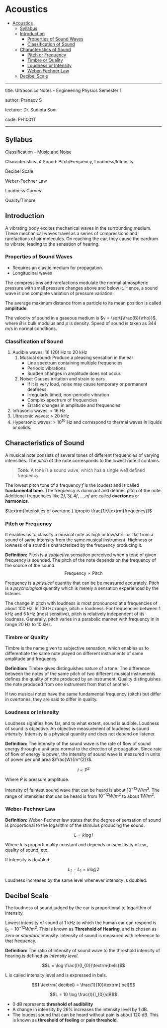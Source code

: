 # Acoustics

<!--toc:start-->
- [Acoustics](#acoustics)
  - [Syllabus](#syllabus)
  - [Introduction](#introduction)
    - [Properties of Sound Waves](#properties-of-sound-waves)
    - [Classification of Sound](#classification-of-sound)
  - [Characteristics of Sound](#characteristics-of-sound)
    - [Pitch or Frequency](#pitch-or-frequency)
    - [Timbre or Quality](#timbre-or-quality)
    - [Loudness or Intensity](#loudness-or-intensity)
    - [Weber-Fechner Law](#weber-fechner-law)
  - [Decibel Scale](#decibel-scale)
<!--toc:end-->

---

title: Ultrasonics Notes - Engineering Physics Semester 1

author: Pranaov S

lecturer: Dr. Sudipta Som

code: PH1001T

---

## Syllabus

Classification - Music and Noise

Characteristics of Sound: Pitch/Frequency, Loudness/Intensity

Decibel Scale

Weber-Fechner Law

Loudness Curves

Quality/Timbre

## Introduction

A vibrating body excites mechanical waves in the surrounding medium.
These mechanical waves travel as a series of compressions and rarefactions of air molecules.
On reaching the ear, they cause the eardrum to vibrate, leading to the sensation of hearing.

### Properties of Sound Waves

- Requires an elastic medium for propagation.
- Longitudinal waves

The compressions and rarefactions modulate the normal atmospheric pressure with small pressure changes above and below it.
Hence, a sound wave is one complete variation of pressure variation.

The average maximum distance from a particle to its mean position is called __amplitude__.

The velocity of sound in a gaseous medium is $v = \sqrt{\frac{B}{\rho}}$, where $B$ is bulk modulus and $\rho$ is density.
Speed of sound is taken as 344 m/s in normal conditions.

### Classification of Sound

1. Audible waves: 16 (20) Hz to 20 kHz
    1. Musical sound: Produce a pleasing sensation in the ear
        - Line spectrum containing multiple frequencies
        - Periodic vibrations
        - Sudden changes in amplitude does not occur.
    2. Noise: Causes irritation and strain to ears
        - If it is very loud, noise may cause temporary or permanent deafness.
        - Irregularly timed, non-periodic vibration
        - Complex spectrum of frequencies
        - Erratic changes in amplitude and frequencies
2. Infrasonic waves: < 16 Hz
3. Ultrasonic waves: > 20 kHz
4. Hypersonic waves: > $10^{10}$ Hz and correspond to thermal waves in liquids or solids.

## Characteristics of Sound

A musical note consists of several tones of different frequencies of varying intensities.
The _pitch_ of the note corresponds to the lowest note it contains.

> __Tone:__ A tone is a sound wave, which has a single well defined frequency

The lowest pitch tone of a frequency $f$ is the loudest and is called __fundamental tone__.
The frequency is dominant and defines pitch of the note.
Additional frequencies like $2f, 3f, 4f, \dots, nf$ are called __overtones__ or __harmonics__.

$\textrm{Intensities of overtone } \propto \frac{1}{\textrm{frequency}}$

### Pitch or Frequency

It enables us to classify a musical note as high or low/shrill or flat from a sound of same intensity from the same musical instrument.
Highness or lowness of a sound is characterized by the frequency producing it.

__Definition:__
Pitch is a _subjective_ sensation perceived when a tone of given frequency is sounded.
The pitch of the note depends on the frequency of the source of the sound.
$$\textrm{Frequency} \propto \textrm{Pitch}$$

Frequency is a _physical_ quantity that can be be measured accurately.
Pitch is a _psychological_ quantity which is merely a sensation experienced by the listener.

The change in pitch with loudness is most pronounced at a frequencies of about 100 Hz.
In 100 Hz range, pitch $\propto$ loudness.
For frequencies between 1 kHz and 5 kHz (most sensitive), pitch is relatively independent of its loudness.
Generally, pitch varies in a parabolic manner with frequency in in range 20 Hz to 10 kHz.

### Timbre or Quality

Timbre is the name given to subjective sensation,
which enables us to differentiate the same note played on different instruments of same amplitude and frequency.

__Definition:__
Timbre gives distinguishes nature of a tone.
The difference between the notes of the same pitch of two different musical instruments defines the quality of note produced by an instrument.
Quality distinguishes  the note produced from one instrument from that of another.

If two musical notes have the same fundamental frequency (pitch) but differ in overtones, they are said to differ in quality.

### Loudness or Intensity

Loudness signifies how far, and to what extent, sound is audible. Loudness of sound is objective.
An objective measurement of loudness is sound _intensity_. Intensity is a physical quantity and does not depend on listener.

__Definition:__
The intensity of the sound wave is the rate of flow of sound energy through a unit area normal to the direction of propagation.
Since rate of flow of energy is power, the intensity of sound wave is measured in units of power per unit area $\frac{W}{m^{2}}$.

$$I \propto P^{2}$$

Where $P$ is pressure amplitude.

Intensity of faintest sound wave that can be heard is about $10^{-12} W/m^{2}$.
The range of intensities that can be heard is from $10^{-12} W/m^{2}$ to about $1 W/m^{2}$.

### Weber-Fechner Law

__Definition:__
Weber-Fechner law states that the degree of sensation of sound is proportional to the logarithm of the stimulus producing the sound.

$$L = k \log I$$

Where $k$ is proportionality constant and depends on sensitivity of ear, quality of sound, etc.

If intensity is doubled:

$$L_{2} - L_{1} = k \log 2$$

Loudness increases by the same level whenever intensity is doubled.

## Decibel Scale

The loudness of sound judged by the ear is proportional to logarithm of intensity.

Lowest intensity of sound at 1 kHz to which the human ear can respond is $I_{0} = 10^{-12} W/m^{2}$.
This is known as __Threshold of Hearing__, and is chosen as _zero_ or _standard_ intensity.
Intensity of sound is measured with reference to that frequency.

__Definition:__
The ratio of intensity of sound wave to the threshold intensity of hearing is defined as _intensity level_.

$$L = \log \frac{I}{I_{0}}\textrm{bels}$$

L is called intensity level and is expressed in bels.

$$1 \textrm{ decibel} = \frac{1}{10}\textrm{ bel}$$

$$L = 10 \log \frac{I}{I_{0}}dB$$

- 0 dB represents __threshold of audibility__
- A change in intensity by 26% increases the intensity level by 1 dB.
- The loudest sound that can be heard without pain is about 120 dB.
This is known as __threshold of feeling__ or __pain threshold__.
